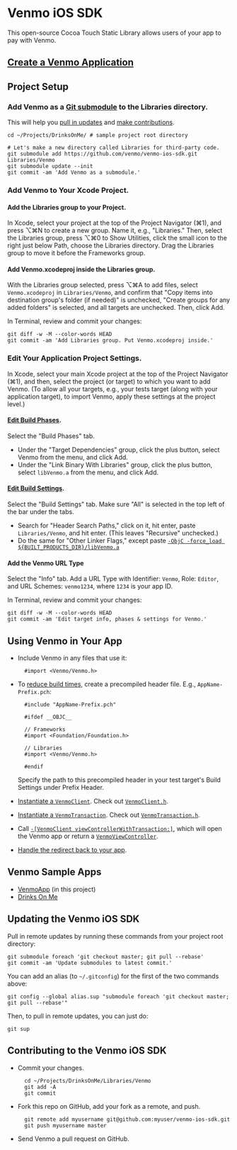 Venmo iOS SDK
=============

This open-source Cocoa Touch Static Library allows users of your app to pay with Venmo.


[Create a Venmo Application][1]
-------------------------------


Project Setup
-------------

### Add Venmo as a [Git submodule][2] to the Libraries directory.

This will help you [pull in updates][3] and [make contributions][4].

    cd ~/Projects/DrinksOnMe/ # sample project root directory

    # Let's make a new directory called Libraries for third-party code.
    git submodule add https://github.com/venmo/venmo-ios-sdk.git Libraries/Venmo
    git submodule update --init
    git commit -am 'Add Venmo as a submodule.'


### Add Venmo to Your Xcode Project.

#### Add the Libraries group to your Project.

In Xcode, select your project at the top of the Project Navigator (⌘1), and press ⌥⌘N to create a new group. Name it, e.g., "Libraries." Then, select the Libraries group, press ⌥⌘0 to Show Utilities, click the small icon to the right just below Path, choose the Libraries directory. Drag the Libraries group to move it before the Frameworks group.

#### Add Venmo.xcodeproj inside the Libraries group.

With the Libraries group selected, press ⌥⌘A to add files, select `Venmo.xcodeproj` in `Libraries/Venmo`, and confirm that "Copy items into destination group's folder (if needed)" is unchecked, "Create groups for any added folders" is selected, and all targets are unchecked. Then, click Add.

In Terminal, review and commit your changes:

    git diff -w -M --color-words HEAD
    git commit -am 'Add Libraries group. Put Venmo.xcodeproj inside.'


### Edit Your Application Project Settings.

In Xcode, select your main Xcode project at the top of the Project Navigator (⌘1), and then, select the project (or target) to which you want to add Venmo. (To allow all your targets, e.g., your tests target (along with your application target), to import Venmo, apply these settings at the project level.)

#### [Edit Build Phases][5].

Select the "Build Phases" tab.

* Under the "Target Dependencies" group, click the plus button, select Venmo from the menu, and click Add.
* Under the "Link Binary With Libraries" group, click the plus button, select `libVenmo.a` from the menu, and click Add.

#### [Edit Build Settings][6].

Select the "Build Settings" tab. Make sure "All" is selected in the top left of the bar under the tabs.

* Search for "Header Search Paths," click on it, hit enter, paste `Libraries/Venmo`, and hit enter. (This leaves "Recursive" unchecked.)
* Do the same for "Other Linker Flags," except paste [`-ObjC -force_load ${BUILT_PRODUCTS_DIR}/libVenmo.a`][7]

#### Add the Venmo URL Type

Select the "Info" tab. Add a URL Type with Identifier: `Venmo`, Role: `Editor`, and URL Schemes: `venmo1234`, where `1234` is your app ID.

In Terminal, review and commit your changes:

    git diff -w -M --color-words HEAD
    git commit -am 'Edit target info, phases & settings for Venmo.'


Using Venmo in Your App
-----------------------

* Include Venmo in any files that use it:

        #import <Venmo/Venmo.h>

* To [reduce build times][8], create a precompiled header file. E.g., `AppName-Prefix.pch`:

        #include "AppName-Prefix.pch"

        #ifdef __OBJC__

        // Frameworks
        #import <Foundation/Foundation.h>

        // Libraries
        #import <Venmo/Venmo.h>

        #endif

    Specify the path to this precompiled header in your test target's Build Settings under Prefix Header.

* [Instantiate a `VenmoClient`][9]. Check out [`VenmoClient.h`][10].
* [Instantiate a `VenmoTransaction`][11]. Check out [`VenmoTransaction.h`][12].
* Call [`-[VenmoClient viewControllerWithTransaction:]`][13], which will open the Venmo app or return a [`VenmoViewController`][14].
* [Handle the redirect back to your app][15].


Venmo Sample Apps
-----------------

* [VenmoApp][16] (in this project)
* [Drinks On Me][17]


<a name="update">Updating the Venmo iOS SDK</a>
-----------------------------------------------

Pull in remote updates by running these commands from your project root directory:

    git submodule foreach 'git checkout master; git pull --rebase'
    git commit -am 'Update submodules to latest commit.'

You can add an alias (to `~/.gitconfig`) for the first of the two commands above:

    git config --global alias.sup "submodule foreach 'git checkout master; git pull --rebase'"

Then, to pull in remote updates, you can just do:

    git sup


<a name="contribute">Contributing to the Venmo iOS SDK</a>
----------------------------------------------------------

* Commit your changes.

        cd ~/Projects/DrinksOnMe/Libraries/Venmo
        git add -A
        git commit

* Fork this repo on GitHub, add your fork as a remote, and push.

        git remote add myusername git@github.com:myuser/venmo-ios-sdk.git
        git push myusername master

* Send Venmo a pull request on GitHub.


  [1]: https://venmo.com/account/app/new
  [2]: http://book.git-scm.com/5_submodules.html
  [3]: #update
  [4]: #contribute
  [5]: http://j.mp/pBH1KE
  [6]: http://j.mp/mR5Jco
  [7]: http://developer.apple.com/library/mac/#qa/qa1490/_index.html
  [8]: http://disanji.net/iOS_Doc/#documentation/DeveloperTools/Conceptual/XcodeBuildSystem/800-Reducing_Build_Times/bs_speed_up_build.html
  [9]: https://github.com/venmo/venmo-ios-sdk/blob/master/VenmoApp/AppDelegate.m#L18-19
  [10]: https://github.com/venmo/venmo-ios-sdk/blob/master/Venmo/VenmoClient.h
  [11]: https://github.com/venmo/venmo-ios-sdk/blob/master/VenmoApp/WelcomeViewController.m#L28-32
  [12]: https://github.com/venmo/venmo-ios-sdk/blob/master/Venmo/VenmoTransaction.h
  [13]: https://github.com/venmo/venmo-ios-sdk/blob/master/VenmoApp/WelcomeViewController.m#L63-64
  [14]: https://github.com/venmo/venmo-ios-sdk/blob/master/Venmo/VenmoViewController.h
  [15]: https://github.com/venmo/venmo-ios-sdk/blob/master/VenmoApp/AppDelegate.m#L39-58
  [16]: https://github.com/venmo/venmo-ios-sdk/tree/master/VenmoApp
  [17]: https://github.com/venmo/drinks-on-me
